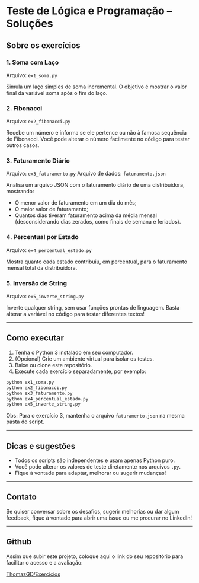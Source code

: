 # Teste de Lógica e Programação – Soluções
## Sobre os exercícios

### 1. Soma com Laço
Arquivo: `ex1_soma.py`

Simula um laço simples de soma incremental. O objetivo é mostrar o valor final da variável soma após o fim do laço.

### 2. Fibonacci
Arquivo: `ex2_fibonacci.py`

Recebe um número e informa se ele pertence ou não à famosa sequência de Fibonacci. Você pode alterar o número facilmente no código para testar outros casos.

### 3. Faturamento Diário
Arquivo: `ex3_faturamento.py`
Arquivo de dados: `faturamento.json`

Analisa um arquivo JSON com o faturamento diário de uma distribuidora, mostrando:
- O menor valor de faturamento em um dia do mês;
- O maior valor de faturamento;
- Quantos dias tiveram faturamento acima da média mensal (desconsiderando dias zerados, como finais de semana e feriados).

### 4. Percentual por Estado
Arquivo: `ex4_percentual_estado.py`

Mostra quanto cada estado contribuiu, em percentual, para o faturamento mensal total da distribuidora.

### 5. Inversão de String
Arquivo: `ex5_inverte_string.py`

Inverte qualquer string, sem usar funções prontas de linguagem. Basta alterar a variável no código para testar diferentes textos!

---

## Como executar

1. Tenha o Python 3 instalado em seu computador.
2. (Opcional) Crie um ambiente virtual para isolar os testes.
3. Baixe ou clone este repositório.
4. Execute cada exercício separadamente, por exemplo:

```bash
python ex1_soma.py
python ex2_fibonacci.py
python ex3_faturamento.py
python ex4_percentual_estado.py
python ex5_inverte_string.py
```

Obs: Para o exercício 3, mantenha o arquivo `faturamento.json` na mesma pasta do script.

---

## Dicas e sugestões
- Todos os scripts são independentes e usam apenas Python puro.
- Você pode alterar os valores de teste diretamente nos arquivos `.py`.
- Fique à vontade para adaptar, melhorar ou sugerir mudanças!

---

## Contato
Se quiser conversar sobre os desafios, sugerir melhorias ou dar algum feedback, fique à vontade para abrir uma issue ou me procurar no LinkedIn!

---

## Github
Assim que subir este projeto, coloque aqui o link do seu repositório para facilitar o acesso e a avaliação:

[ThomazGD/Exercicios](https://github.com/ThomazGD/Exercicios) 